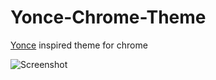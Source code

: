 # Yonce-Chrome-Theme
[Yonce](https://github.com/minamarkham/yonce) inspired theme for chrome

![Screenshot](https://i.imgur.com/IElOriL.png)
